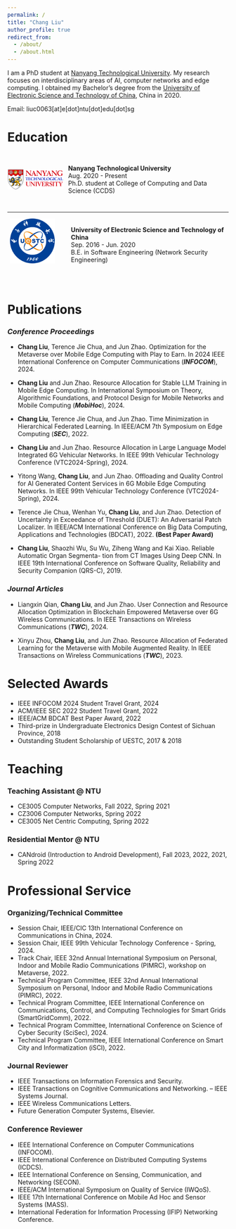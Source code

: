 ```yaml
---
permalink: /
title: "Chang Liu"
author_profile: true
redirect_from: 
  - /about/
  - /about.html
---
```


I am a PhD student at [Nanyang Technological University](https://www.ntu.edu.sg/). My research focuses on interdisciplinary areas of AI, computer networks and edge computing. I obtained my Bachelor’s degree from the [University of Electronic Science and Technology of China](https://www.uestc.edu.cn/), China in 2020.

Email: liuc0063\[at\]e[dot]ntu[dot]edu[dot]sg


# Education 

<div style="display: flex; align-items: center;">
    <div style="width: 150px; height: 120px; margin-right: 10px;">
        <img src="../images/NTU_Logo.png" alt="NTU Logo" style="width: 100%; height: 100%; object-fit: contain;" />
    </div>
    <div>
        <b>Nanyang Technological University</b> <br>
        Aug. 2020 - Present  <br>
        Ph.D. student at College of Computing and Data Science (CCDS)
    </div>
</div>

---


<div style="display: flex; align-items: center;">
    <div style="width: 150px; height: 120px; margin-right: 10px;">
        <img src="../images/UESTC_Logo.png" alt="UESTC Logo" style="width: 85%; height: 85%; object-fit: contain;" />
    </div>
    <div>
        <b>University of Electronic Science and Technology of China</b> <br>
        Sep. 2016 - Jun. 2020 <br>
        B.E. in Software Engineering (Network Security Engineering)
    </div>
</div>

&nbsp;

# Publications 


### *Conference Proceedings*

+ **Chang Liu**, Terence Jie Chua, and Jun Zhao. Optimization for the Metaverse over Mobile Edge Computing with Play to Earn. In 2024 IEEE International Conference on Computer Communications (***INFOCOM***), 2024.
+ **Chang Liu** and Jun Zhao. Resource Allocation for Stable LLM Training in Mobile Edge Computing. In International Symposium on Theory, Algorithmic Foundations, and Protocol Design for Mobile Networks and Mobile Computing (***MobiHoc***), 2024.

+ **Chang Liu**, Terence Jie Chua, and Jun Zhao. Time Minimization in Hierarchical Federated Learning. In IEEE/ACM 7th Symposium on Edge Computing (***SEC***), 2022.

+ **Chang Liu** and Jun Zhao. Resource Allocation in Large Language Model Integrated 6G Vehicular Networks. In IEEE 99th Vehicular Technology Conference (VTC2024-Spring), 2024.

+ Yitong Wang, **Chang Liu**, and Jun Zhao. Offloading and Quality Control for AI Generated Content Services in 6G Mobile Edge Computing Networks. In IEEE 99th Vehicular Technology Conference (VTC2024-Spring), 2024.

+ Terence Jie Chua, Wenhan Yu, **Chang Liu**, and Jun Zhao. Detection of Uncertainty in Exceedance of Threshold (DUET): An Adversarial Patch Localizer. In IEEE/ACM International Conference on Big Data Computing, Applications and Technologies (BDCAT), 2022. **(Best Paper Award)**

+ **Chang Liu**, Shaozhi Wu, Su Wu, Ziheng Wang and Kai Xiao. Reliable Automatic Organ Segmenta- tion from CT Images Using Deep CNN. In IEEE 19th International Conference on Software Quality, Reliability and Security Companion (QRS-C), 2019.

### *Journal Articles*

+ Liangxin Qian, **Chang Liu**, and Jun Zhao. User Connection and Resource Allocation Optimization in Blockchain Empowered Metaverse over 6G Wireless Communications. In IEEE Transactions on Wireless Communications (***TWC***), 2024.

+ Xinyu Zhou, **Chang Liu**, and Jun Zhao. Resource Allocation of Federated Learning for the Metaverse with Mobile Augmented Reality. In IEEE Transactions on Wireless Communications (***TWC***), 2023.

# Selected Awards

+ IEEE INFOCOM 2024 Student Travel Grant, 2024
+ ACM/IEEE SEC 2022 Student Travel Grant, 2022
+ IEEE/ACM BDCAT Best Paper Award, 2022
+ Third-prize in Undergraduate Electronics Design Contest of Sichuan Province, 2018
+ Outstanding Student Scholarship of UESTC, 2017 & 2018

# Teaching

### Teaching Assistant @ NTU
+ CE3005 Computer Networks, Fall 2022, Spring 2021
+ CZ3006 Computer Networks, Spring 2022
+ CE3005 Net Centric Computing, Spring 2022

### Residential Mentor @ NTU
+ CANdroid (Introduction to Android Development), Fall 2023, 2022, 2021, Spring 2022

# Professional Service

### Organizing/Technical Committee

+ Session Chair, IEEE/CIC 13th International Conference on Communications in China, 2024.
+ Session Chair, IEEE 99th Vehicular Technology Conference - Spring, 2024.
+ Track Chair, IEEE 32nd Annual International Symposium on Personal, Indoor and Mobile Radio Communications (PIMRC), workshop on Metaverse, 2022.
+ Technical Program Committee, IEEE 32nd Annual International Symposium on Personal, Indoor and
Mobile Radio Communications (PIMRC), 2022.
+ Technical Program Committee, IEEE International Conference on Communications, Control, and
Computing Technologies for Smart Grids (SmartGridComm), 2022.
+ Technical Program Committee, International Conference on Science of Cyber Security (SciSec), 2024.
+ Technical Program Committee, IEEE International Conference on Smart City and Informatization
(iSCI), 2022.

### Journal Reviewer

+ IEEE Transactions on Information Forensics and Security.
+ IEEE Transactions on Cognitive Communications and Networking. – IEEE Systems Journal.
+ IEEE Wireless Communications Letters.
+ Future Generation Computer Systems, Elsevier.

### Conference Reviewer
+ IEEE International Conference on Computer Communications (INFOCOM).
+ IEEE International Conference on Distributed Computing Systems (ICDCS).
+ IEEE International Conference on Sensing, Communication, and Networking (SECON). 
+ IEEE/ACM International Symposium on Quality of Service (IWQoS).
+ IEEE 17th International Conference on Mobile Ad Hoc and Sensor Systems (MASS).
+ International Federation for Information Processing (IFIP) Networking Conference.
